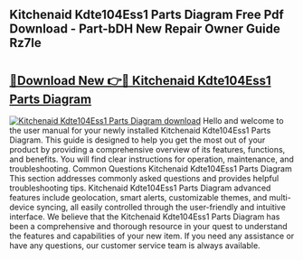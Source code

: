 ## Kitchenaid Kdte104Ess1 Parts Diagram Free Pdf Download - Part-bDH New Repair Owner Guide Rz7le

# <h2><a href="http://dfng7s.blite.top/?on=Kitchenaid+Kdte104Ess1+Parts+Diagram">🔗Download New 👉🔴 Kitchenaid Kdte104Ess1 Parts Diagram</a></h2>

[![Kitchenaid Kdte104Ess1 Parts Diagram download](https://i.imgur.com/lujVjoI.png)](http://dfng7s.blite.top/?on=Kitchenaid+Kdte104Ess1+Parts+Diagram)
Hello and welcome to the user manual for your newly installed Kitchenaid Kdte104Ess1 Parts Diagram. This guide is designed to help you get the most out of your product by providing a comprehensive overview of its features, functions, and benefits. You will find clear instructions for operation, maintenance, and troubleshooting. Common Questions Kitchenaid Kdte104Ess1 Parts Diagram This section addresses commonly asked questions and provides helpful troubleshooting tips. Kitchenaid Kdte104Ess1 Parts Diagram advanced features include geolocation, smart alerts, customizable themes, and multi-device syncing, all easily controlled through the user-friendly and intuitive interface. We believe that the Kitchenaid Kdte104Ess1 Parts Diagram has been a comprehensive and thorough resource in your quest to understand the features and capabilities of your new item. If you need any assistance or have any questions, our customer service team is always available.
